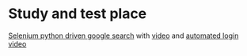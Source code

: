 # Study and test place

[Selenium python driven google search](https://github.com/sboris-git/my_experiments/Selenium/selenium_travel_demo.py) with [video](https://www.youtube.com/watch?v=2X7wVpFaTik) and [automated login video](https://www.youtube.com/watch?v=xYmpecXAz74&feature=youtu.be)
